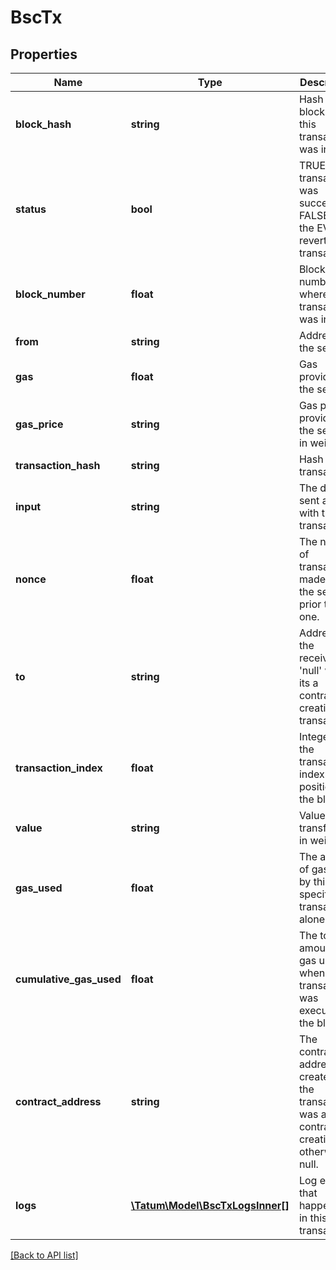 # BscTx

## Properties

Name | Type | Description | Notes
------------ | ------------- | ------------- | -------------
**block_hash** | **string** | Hash of the block where this transaction was in. | [optional]
**status** | **bool** | TRUE if the transaction was successful, FALSE, if the EVM reverted the transaction. | [optional]
**block_number** | **float** | Block number where this transaction was in. | [optional]
**from** | **string** | Address of the sender. | [optional]
**gas** | **float** | Gas provided by the sender. | [optional]
**gas_price** | **string** | Gas price provided by the sender in wei. | [optional]
**transaction_hash** | **string** | Hash of the transaction. | [optional]
**input** | **string** | The data sent along with the transaction. | [optional]
**nonce** | **float** | The number of transactions made by the sender prior to this one. | [optional]
**to** | **string** | Address of the receiver. &#39;null&#39; when its a contract creation transaction. | [optional]
**transaction_index** | **float** | Integer of the transactions index position in the block. | [optional]
**value** | **string** | Value transferred in wei. | [optional]
**gas_used** | **float** | The amount of gas used by this specific transaction alone. | [optional]
**cumulative_gas_used** | **float** | The total amount of gas used when this transaction was executed in the block. | [optional]
**contract_address** | **string** | The contract address created, if the transaction was a contract creation, otherwise null. | [optional]
**logs** | [**\Tatum\Model\BscTxLogsInner[]**](BscTxLogsInner.md) | Log events, that happened in this transaction. | [optional]

[[Back to API list]](../../README.md#api-endpoints)
